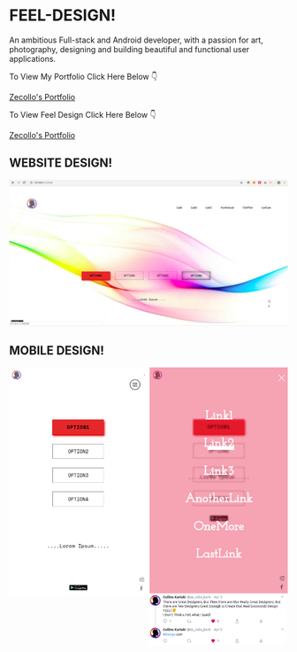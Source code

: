 # FEEL-DESIGN! 

An ambitious Full-stack and Android developer, with a passion for art, photography, designing and building beautiful and functional user applications.

To View My Portfolio Click Here Below :point_down:

[Zecollo's Portfolio](https://zecollokaris.github.io)  

To View Feel Design Click Here Below :point_down:

[Zecollo's Portfolio](https://zecollokaris.github.io) 

## WEBSITE DESIGN!

<p align="center">
<img align="centre" src="Spec.md/web.png" alt="Website device" />
<p>

## MOBILE DESIGN!
<p align="center">
<img align="left" width="250" src="Spec.md/mobile1.png" alt="Mobile Design" />
<img align="right" width="250" src="Spec.md/mobile2.png" alt="Mobile Menu Design" />
<p>

<p align="center">
<img align="center" width="250" src="Spec.md/tweet.png" alt="Tweet"/>
<p>